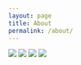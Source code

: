 ```yaml
---
layout: page
title: About
permalink: /about/
---
```


<img src="https://img.shields.io/badge/JavaScript-F7DF1E?style=flat-square&logo=JavaScript&logoColor=white"/>
<img src="https://img.shields.io/badge/React-61DAFB?style=flat-square&logo=React&logoColor=white"/>
<img src="https://img.shields.io/badge/Spring_Boot-#6DB33F?style=flat-square&logo=Spring_Boot&logoColor=white"/>
<img src="https://img.shields.io/badge/Spring_Boot-%236DB33F?style=flat-square&logo=Spring_Boot&logoColor=white"/>
